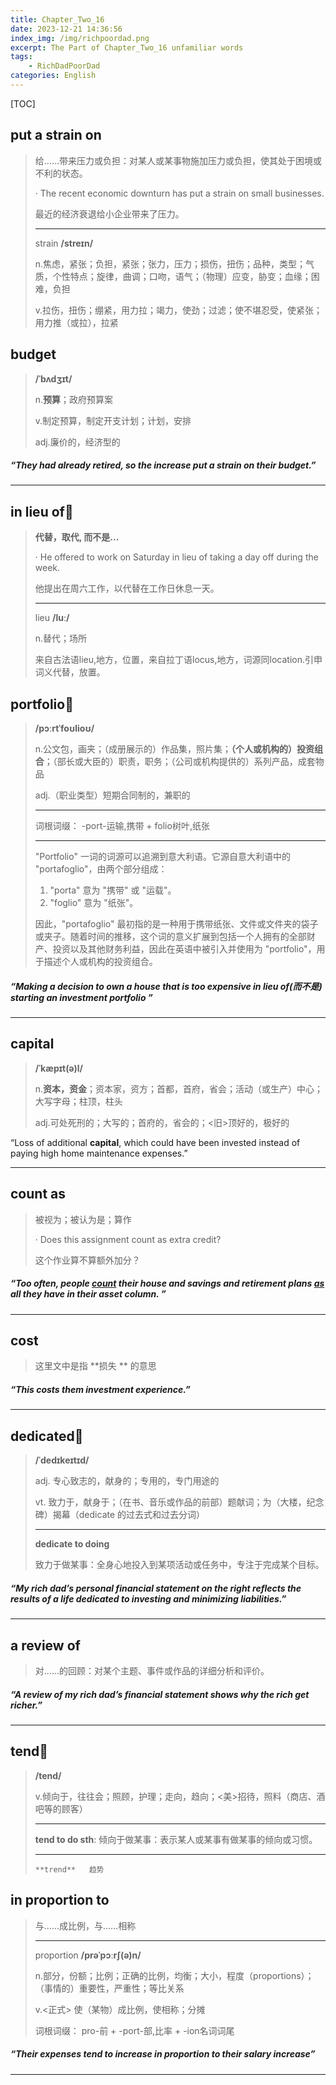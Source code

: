 ```yaml
---
title: Chapter_Two_16
date: 2023-12-21 14:36:56
index_img: /img/richpoordad.png
excerpt: The Part of Chapter_Two_16 unfamiliar words
tags: 
    - RichDadPoorDad
categories: English
---
```


[TOC]

## put a strain on

> 给……带来压力或负担：对某人或某事物施加压力或负担，使其处于困境或不利的状态。
>
> · The recent economic downturn has put a strain on small businesses.
>
> 最近的经济衰退给小企业带来了压力。
>
> ---
>
> strain **/streɪn/**
>
> n.焦虑，紧张；负担，紧张；张力，压力；损伤，扭伤；品种，类型；气质，个性特点；旋律，曲调；口吻，语气；（物理）应变，胁变；血缘；困难，负担
>
> v.拉伤，扭伤；绷紧，用力拉；竭力，使劲；过滤；使不堪忍受，使紧张；用力推（或拉），拉紧

## budget

> **/ˈbʌdʒɪt/**
>
> n.**预算**；政府预算案
>
> v.制定预算，制定开支计划；计划，安排
>
> adj.廉价的，经济型的

##### “They had already retired, so the increase **put a strain on** their **budget**.”

---

## in lieu of🚩

> **代替，取代,  而不是...**
>
> · He offered to work on Saturday in lieu of taking a day off during the week.
>
> 他提出在周六工作，以代替在工作日休息一天。
>
> ---
>
> lieu **/luː/**
>
> n.替代；场所
>
> 来自古法语lieu,地方，位置，来自拉丁语locus,地方，词源同location.引申词义代替，放置。

## portfolio🚩

> **/pɔːrtˈfoʊlioʊ/**
>
> n.公文包，画夹；（成册展示的）作品集，照片集；**（个人或机构的）投资组合**；（部长或大臣的）职责，职务；（公司或机构提供的）系列产品，成套物品
>
> adj.（职业类型）短期合同制的，兼职的
>
> ---
>
> 词根词缀： -port-运输,携带 + folio树叶,纸张
>
> ---
>
> "Portfolio" 一词的词源可以追溯到意大利语。它源自意大利语中的 "portafoglio"，由两个部分组成：
>
> 1. "porta" 意为 "携带" 或 "运载"。
> 2. "foglio" 意为 "纸张"。
>
> 因此，"portafoglio" 最初指的是一种用于携带纸张、文件或文件夹的袋子或夹子。随着时间的推移，这个词的意义扩展到包括一个人拥有的全部财产、投资以及其他财务利益，因此在英语中被引入并使用为 "portfolio"，用于描述个人或机构的投资组合。

##### “Making a decision to own a house that is too expensive **in lieu of**(而不是) starting an investment **portfolio** ”

---

## capital

> **/ˈkæpɪt(ə)l/**
>
> n.**资本，资金**；资本家，资方；首都，首府，省会；活动（或生产）中心；大写字母；柱顶，柱头
>
> adj.可处死刑的；大写的；首府的，省会的；<旧>顶好的，极好的

“Loss of additional **capital**, which could have been invested instead of paying high home maintenance expenses.”

---

## count as

> 被视为；被认为是；算作
>
> · Does this assignment count as extra credit?
>
> 这个作业算不算额外加分？

##### “Too often, people **<u>count</u>** their house and savings and retirement plans **<u>as</u>** all they have in their asset column. ”

---

## cost

> 这里文中是指 **损失 ** 的意思

##### “This **costs** them investment experience.”

---

## dedicated🚩

> **/ˈdedɪkeɪtɪd/**
>
> adj.	专心致志的，献身的；专用的，专门用途的
> 
>vt.	  致力于，献身于；（在书、音乐或作品的前部）题献词；为（大楼，纪念碑）揭幕（dedicate 的过去式和过去分词）
> 
> ---
>
> **dedicate to doing**
>
> 致力于做某事：全身心地投入到某项活动或任务中，专注于完成某个目标。

##### “My rich dad’s personal financial statement on the right reflects the results of a life **dedicated to** investing and minimizing liabilities.”

---

## a review of

> 对......的回顾：对某个主题、事件或作品的详细分析和评价。

##### “**A review of** my rich dad’s financial statement shows why the rich get richer.”

---

## tend🚩

> **/tend/**
>
> v.倾向于，往往会；照顾，护理；走向，趋向；<美>招待，照料（商店、酒吧等的顾客）
>
> ---
>
> **tend to do sth**: 倾向于做某事：表示某人或某事有做某事的倾向或习惯。
>
> ---
>
> `**trend**   趋势`

## in proportion to 

> 与……成比例，与……相称
>
> ---
>
> proportion  **/prəˈpɔːrʃ(ə)n/**
>
> n.部分，份额；比例；正确的比例，均衡；大小，程度（proportions）；（事情的）重要性，严重性；等比关系
>
> v.<正式> 使（某物）成比例，使相称；分摊
>
>  词根词缀： pro-前 + -port-部,比率 + -ion名词词尾

##### “Their expenses **tend to** increase **in proportion to** their salary increase”

---

